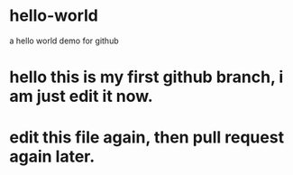 # hello-world
a hello world demo for github
# hello this is my first github branch, i am just edit it now.
# edit this file again, then pull request again later.

